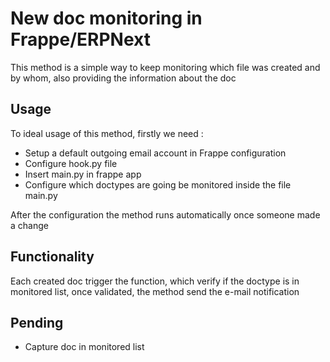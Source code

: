
# New doc monitoring in Frappe/ERPNext

This method is a simple way to keep monitoring which file was created and by whom, also providing the information about the doc

## Usage
To ideal usage of this method, firstly we need :

 - Setup a default outgoing email account in Frappe configuration
 - Configure hook.py file
 - Insert main.py in frappe app
 - Configure which doctypes are going be monitored inside the file main.py
 
After the configuration the method runs automatically once someone made a change
 
## Functionality
Each created doc trigger the function, which verify if the doctype is in monitored list, once validated, the method send the e-mail notification

## Pending
 - Capture doc in monitored list
